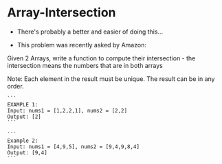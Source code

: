 # Array-Intersection

- There's probably a better and easier of doing this...

- This problem was recently asked by Amazon:


Given 2 Arrays, write a function to compute their intersection - the intersection means the numbers that are in both arrays

Note:
Each element in the result must be unique.
The result can be in any order.
	
	```
	EXAMPLE 1:
	Input: nums1 = [1,2,2,1], nums2 = [2,2]
	Output: [2]
	```

	```
	Example 2:
	Input: nums1 = [4,9,5], nums2 = [9,4,9,8,4]
	Output: [9,4]
	```
